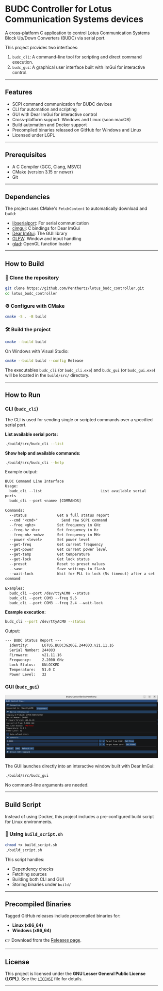 # BUDC Controller for Lotus Communication Systems devices

A cross-platform C application to control Lotus Communication Systems Block Up/Down Converters (BUDC) via serial port.

This project provides two interfaces:

1. `budc_cli`: A command-line tool for scripting and direct command execution.
2. `budc_gui`: A graphical user interface built with ImGui for interactive control.

---

## Features

* SCPI command communication for BUDC devices
* CLI for automation and scripting
* GUI with Dear ImGui for interactive control
* Cross-platform support: Windows and Linux (soon macOS)
* Build automation and Docker support
* Precompiled binaries released on GitHub for Windows and Linux
* Licensed under LGPL

---

## Prerequisites

* A C Compiler (GCC, Clang, MSVC)
* CMake (version 3.15 or newer)
* Git

---

## Dependencies

The project uses CMake's `FetchContent` to automatically download and build:

* [libserialport](https://sigrok.org/wiki/Libserialport): For serial communication
* [cimgui](https://github.com/cimgui/cimgui): C bindings for Dear ImGui
* [Dear ImGui](https://github.com/ocornut/imgui): The GUI library
* [GLFW](https://www.glfw.org/): Window and input handling
* [glad](https://glad.dav1d.de/): OpenGL function loader

---

## How to Build

### 🧬 Clone the repository

```bash
git clone https://github.com/Penthertz/lotus_budc_controller.git
cd lotus_budc_controller
```

### ⚙️ Configure with CMake

```bash
cmake -S . -B build
```

### 🛠️ Build the project

```bash
cmake --build build
```

On Windows with Visual Studio:

```bash
cmake --build build --config Release
```

The executables `budc_cli` (or `budc_cli.exe`) and `budc_gui` (or `budc_gui.exe`) will be located in the `build/src/` directory.

---

## How to Run

### CLI (`budc_cli`)

The CLI is used for sending single or scripted commands over a specified serial port.

**List available serial ports:**

```bash
./build/src/budc_cli --list
```

**Show help and available commands:**

```bash
./build/src/budc_cli --help
```

Example output:

```
BUDC Command Line Interface
Usage:
  budc_cli --list                           List available serial ports
  budc_cli --port <name> [COMMANDS]

Commands:
  --status              Get a full status report
  --cmd "<cmd>"           Send raw SCPI command
  --freq <ghz>          Set frequency in GHz
  --freq-hz <hz>        Set frequency in Hz
  --freq-mhz <mhz>      Set frequency in MHz
  --power <level>       Set power level
  --get-freq            Get current frequency
  --get-power           Get current power level
  --get-temp            Get temperature
  --get-lock            Get lock status
  --preset              Reset to preset values
  --save                Save settings to flash
  --wait-lock           Wait for PLL to lock (5s timeout) after a set command

Examples:
  budc_cli --port /dev/ttyACM0 --status
  budc_cli --port COM3 --freq 5.5
  budc_cli --port COM3 --freq 2.4 --wait-lock
```

**Example execution:**

```bash
budc_cli --port /dev/ttyACM0 --status
```

Output:

```
--- BUDC Status Report ---
  Identity:      LOTUS,BUDC3G20GE,244003,v21.11.16
  Serial Number: 244003
  Firmware:      v21.11.16
  Frequency:     2.2000 GHz
  Lock Status:   UNLOCKED
  Temperature:   51.0 C
  Power Level:   32
```

### GUI (`budc_gui`)

![BUDC GUI Screenshot](.res/lotusgui.png)

The GUI launches directly into an interactive window built with Dear ImGui:

```bash
./build/src/budc_gui
```

No command-line arguments are needed.

---

## Build Script

Instead of using Docker, this project includes a pre-configured build script for Linux environments.

### 🧪 Using `build_script.sh`

```bash
chmod +x build_script.sh
./build_script.sh
```

This script handles:

* Dependency checks
* Fetching sources
* Building both CLI and GUI
* Storing binaries under `build/`

---

## Precompiled Binaries

Tagged GitHub releases include precompiled binaries for:

* **Linux (x86\_64)**
* **Windows (x86\_64)**

👉 Download from the [Releases page](https://github.com/Penthertz/lotus_budc_controller/releases).

---

## License

This project is licensed under the **GNU Lesser General Public License (LGPL)**. See the [`LICENSE`](./LICENSE) file for details.

---
